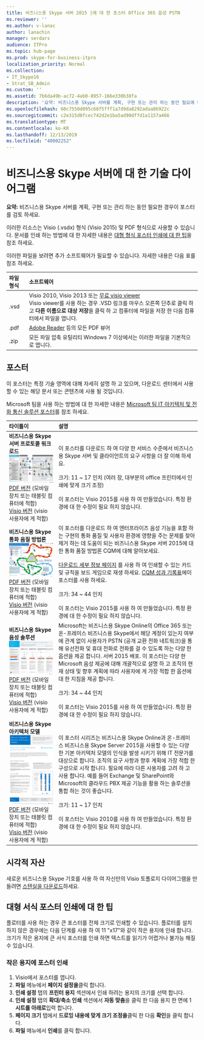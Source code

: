 ```yaml
---
title: 비즈니스용 Skype 서버 2015 |에 대 한 포스터 Office 365 음성 PSTN
ms.reviewer: ''
ms.author: v-lanac
author: lanachin
manager: serdars
audience: ITPro
ms.topic: hub-page
ms.prod: skype-for-business-itpro
localization_priority: Normal
ms.collection:
- IT_Skype16
- Strat_SB_Admin
ms.custom: ''
ms.assetid: 7b6da49b-ac72-4ab0-8957-166e330b38fa
description: '요약: 비즈니스용 Skype 서버를 계획, 구현 또는 관리 하는 동안 필요에 따라이 포스터를 검토 합니다.'
ms.openlocfilehash: 60c7550d095c68f5fff1a7d9da8292adaa86922c
ms.sourcegitcommit: c2e315d0fcec742d2e1ba5ad90dffd1a1157a466
ms.translationtype: MT
ms.contentlocale: ko-KR
ms.lasthandoff: 12/13/2019
ms.locfileid: "40002252"
---
```

# <a name="technical-diagrams-for-skype-for-business-server"></a>비즈니스용 Skype 서버에 대 한 기술 다이어그램

**요약:** 비즈니스용 Skype 서버를 계획, 구현 또는 관리 하는 동안 필요한 경우이 포스터를 검토 하세요.

이러한 리소스는 Visio (.vsdx) 형식 (Visio 2015) 및 PDF 형식으로 사용할 수 있습니다. 문서를 인쇄 하는 방법에 대 한 자세한 내용은 [대형 형식 포스터 인쇄에 대 한 팁](technical-diagrams.md#tips)을 참조 하세요.

이러한 파일을 보려면 추가 소프트웨어가 필요할 수 있습니다. 자세한 내용은 다음 표를 참조 하세요.

|파일 형식|소프트웨어|
|:--- |:--- |
|.vsd |Visio 2010, Visio 2013 또는 [무료 visio viewer](https://go.microsoft.com/fwlink/p/?LinkId=393676) <br/> Visio viewer를 사용 하는 경우 .VSD 링크를 마우스 오른쪽 단추로 클릭 하 고 **다른 이름으로 대상 저장**을 클릭 하 고 컴퓨터에 파일을 저장 한 다음 컴퓨터에서 파일을 엽니다. |
|.pdf |[Adobe Reader](https://go.microsoft.com/fwlink/p/?LinkId=393675) 등의 모든 PDF 뷰어 |
|.zip |모든 파일 압축 유틸리티 Windows 7 이상에서는 이러한 파일을 기본적으로 엽니다. |

## <a name="posters"></a>포스터

이 포스터는 특정 기술 영역에 대해 자세히 설명 하 고 있으며, 다운로드 센터에서 사용할 수 있는 해당 문서 또는 콘텐츠에 사용 될 것입니다.

Microsoft 팀을 사용 하는 방법에 대 한 자세한 내용은 [Microsoft 팀 IT 아키텍처 및 전화 통신 솔루션 포스터](https://docs.microsoft.com/MicrosoftTeams/teams-architecture-solutions-posters)를 참조 하세요.

|타이틀이|설명|
|:---|:---|
|**비즈니스용 Skype 서버 프로토콜 워크 로드** <br/>![SfB 프로토콜 워크 로드 포스터](media/0dccf933-eab3-4793-a8a4-4f6b9b0b4fa0.png)<br/>[PDF 버전](https://go.microsoft.com/fwlink/p/?LinkId=550989) (모바일 장치 또는 태블릿 컴퓨터에 적합) <br/> [Visio 버전](https://go.microsoft.com/fwlink/p/?LinkId=550991) (visio 사용자에 게 적합) |이 포스터를 다운로드 하 여 다양 한 서비스 수준에서 비즈니스용 Skype 서버 및 클라이언트의 요구 사항을 더 잘 이해 하세요.<br/> <br/> 크기: 11 ~ 17 인치 (여러 장, 대부분의 office 프린터에서 인쇄에 맞게 크기 조정) <br/> <br/> 이 포스터는 Visio 2015를 사용 하 여 만들었습니다. 특정 환경에 대 한 수정이 필요 하지 않습니다. |
|**비즈니스용 Skype 통화 음질 방법론** <br/> ![통화 음질 방법론 포스터](media/69d33707-8dc4-446a-8d72-0a77be59a64a.png)[PDF 버전](https://go.microsoft.com/fwlink/p/?LinkId=617899) (모바일 장치 또는 태블릿 컴퓨터에 적합) <br/> [Visio 버전](https://go.microsoft.com/fwlink/p/?LinkId=617900) (visio 사용자에 게 적합) |이 포스터를 다운로드 하 여 엔터프라이즈 음성 기능을 포함 하는 구현의 통화 품질 및 사용자 환경에 영향을 주는 문제를 찾아 제거 하는 데 도움이 되는 비즈니스용 Skype 서버 2015에 대 한 통화 품질 방법론 CQM에 대해 알아보세요. <br/> <br/> [다운로드 세부 정보 페이지](https://go.microsoft.com/fwlink/p/?LinkId=617898) 를 사용 하 여 인쇄할 수 있는 카드 및 규칙을 보드 게임으로 재생 하세요. [CQM 성과 기록표](https://go.microsoft.com/fwlink/p/?LinkId=617904)에이 포스터를 사용 하세요. <br/><br/> 크기: 34 ~ 44 인치 <br/> <br/> 이 포스터는 Visio 2015를 사용 하 여 만들었습니다. 특정 환경에 대 한 수정이 필요 하지 않습니다. |
|**비즈니스용 Skype 음성 솔루션** <br/> ![음성 솔루션 포스터 계획](media/1d3371f3-d554-4d6b-ac4f-a927bbe50b26.png) <br/> [PDF 버전](https://go.microsoft.com/fwlink/?linkid=869123) (모바일 장치 또는 태블릿 컴퓨터에 적합) <br/> [Visio 버전](https://go.microsoft.com/fwlink/?linkid=869124) (visio 사용자에 게 적합) |Microsoft는 비즈니스용 Skype Online의 Office 365 또는 온-프레미스 비즈니스용 Skype에서 해당 계정이 있는지 여부에 관계 없이 사용자가 PSTN (공개 교환 전화 네트워크)을 통해 유선전화 및 휴대 전화로 전화를 걸 수 있도록 하는 다양 한 옵션을 제공 합니다. 서버 2015 배포. 이 포스터는 다양 한 Microsoft 음성 제공에 대해 개괄적으로 설명 하 고 조직의 현재 상태 및 향후 계획에 따라 사용자에 게 가장 적합 한 옵션에 대 한 지침을 제공 합니다. <br/> <br/> 크기: 34 ~ 44 인치 <br/><br/> 이 포스터는 Visio 2015를 사용 하 여 만들었습니다. 특정 환경에 대 한 수정이 필요 하지 않습니다. |
|**비즈니스용 Skype 아키텍처 모델** <br/> ![비즈니스용 Skype 아키텍처 모델](media/0734153f-af7b-4cf3-b095-96bdd1de3fb0.png) <br/> [PDF 버전](https://go.microsoft.com/fwlink/?linkid=869125) (모바일 장치 또는 태블릿 컴퓨터에 적합) <br/> [Visio 버전](https://go.microsoft.com/fwlink/?linkid=869126) (visio 사용자에 게 적합) |이 포스터 시리즈는 비즈니스용 Skype Online과 온-프레미스 비즈니스용 Skype Server 2015을 사용할 수 있는 다양 한 기본 아키텍처 모델의 인식을 발생 시키기 위해 IT 전문가를 대상으로 합니다. 조직의 요구 사항과 향후 계획에 가장 적합 한 구성으로 시작 합니다. 필요에 따라 다른 사용자를 고려 하 고 사용 합니다. 예를 들어 Exchange 및 SharePoint와 Microsoft의 클라우드 PBX 제공 기능을 활용 하는 솔루션을 통합 하는 것이 좋습니다. <br/><br/> 크기: 11 ~ 17 인치 <br/><br/> 이 포스터는 Visio 2010를 사용 하 여 만들었습니다. 특정 환경에 대 한 수정이 필요 하지 않습니다. |

## <a name="visual-assets"></a>시각적 자산

새로운 비즈니스용 Skype 기호를 사용 하 여 자신만의 Visio 토폴로지 다이어그램을 만들려면 [스텐실을 다운로드](https://go.microsoft.com/fwlink/p/?LinkId=550985)하세요.

## <a name="tips-for-printing-large-format-posters"></a>대형 서식 포스터 인쇄에 대 한 팁

<a name="tips"> </a>

플로터를 사용 하는 경우 큰 포스터를 전체 크기로 인쇄할 수 있습니다. 플로터를 설치 하지 않은 경우에는 다음 단계를 사용 하 여 11 "x17"와 같이 작은 용지에 인쇄 합니다. 크기가 작은 용지에 큰 서식 포스터를 인쇄 하면 텍스트를 읽기가 어렵거나 불가능 해질 수 있습니다.

### <a name="print-posters-on-smaller-paper"></a>작은 용지에 포스터 인쇄

1. Visio에서 포스터를 엽니다.
2. **파일** 메뉴에서 **페이지 설정을**클릭 합니다.
3. **인쇄 설정** 탭의 **프린터 용지** 섹션에서 인쇄 하려는 용지의 크기를 선택 합니다.
4. **인쇄 설정** 탭의 **확대/축소 인쇄** 섹션에서 **자동 맞춤**을 클릭 한 다음 용지 한 면에 1 **시트를 아래로**입력 합니다.
5. **페이지 크기** 탭에서 **드로잉 내용에 맞게 크기 조정을**클릭 한 다음 **확인**을 클릭 합니다.
6. **파일** 메뉴에서 **인쇄**를 클릭 합니다.
